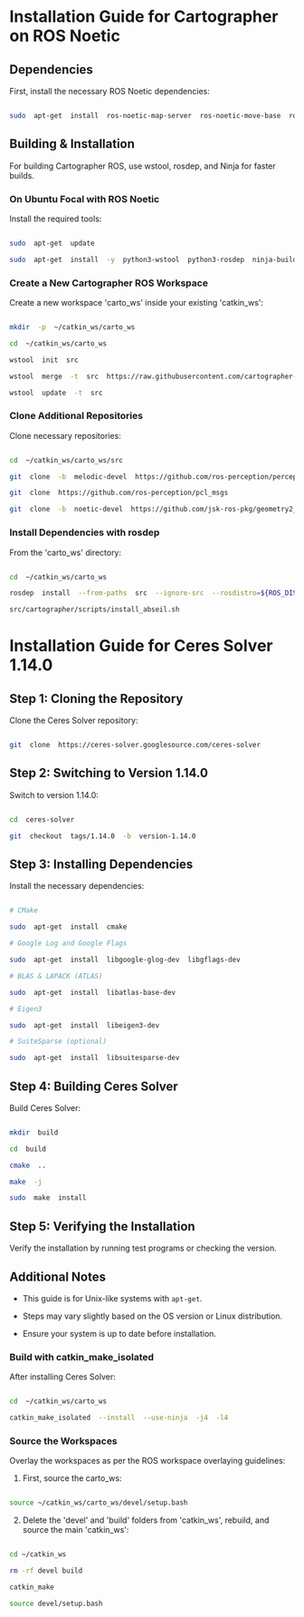 # Installation Guide for Cartographer on ROS Noetic

  

## Dependencies

First, install the necessary ROS Noetic dependencies:

```bash

sudo  apt-get  install  ros-noetic-map-server  ros-noetic-move-base  ros-noetic-navigation  ros-noetic-dwa-local-planner  ros-noetic-ira-laser-tools  ros-noetic-teleop-twist-keyboard

```

  

## Building & Installation

For building Cartographer ROS, use wstool, rosdep, and Ninja for faster builds.

  

### On Ubuntu Focal with ROS Noetic

Install the required tools:

```bash

sudo  apt-get  update

sudo  apt-get  install  -y  python3-wstool  python3-rosdep  ninja-build  stow

```

  

### Create a New Cartographer ROS Workspace

Create a new workspace 'carto_ws' inside your existing 'catkin_ws':

```bash

mkdir  -p  ~/catkin_ws/carto_ws

cd  ~/catkin_ws/carto_ws

wstool  init  src

wstool  merge  -t  src  https://raw.githubusercontent.com/cartographer-project/cartographer_ros/master/cartographer_ros.rosinstall

wstool  update  -t  src

```

  

### Clone Additional Repositories

Clone necessary repositories:

```bash

cd  ~/catkin_ws/carto_ws/src

git  clone  -b  melodic-devel  https://github.com/ros-perception/perception_pcl.git

git  clone  https://github.com/ros-perception/pcl_msgs

git  clone  -b  noetic-devel  https://github.com/jsk-ros-pkg/geometry2_python3.git

```

  

### Install Dependencies with rosdep

From the 'carto_ws' directory:

```bash

cd  ~/catkin_ws/carto_ws

rosdep  install  --from-paths  src  --ignore-src  --rosdistro=${ROS_DISTRO}  -y

src/cartographer/scripts/install_abseil.sh

```

  

# Installation Guide for Ceres Solver 1.14.0

  

## Step 1: Cloning the Repository

Clone the Ceres Solver repository:

```bash

git  clone  https://ceres-solver.googlesource.com/ceres-solver

```

  

## Step 2: Switching to Version 1.14.0

Switch to version 1.14.0:

```bash

cd  ceres-solver

git  checkout  tags/1.14.0  -b  version-1.14.0

```

  

## Step 3: Installing Dependencies

Install the necessary dependencies:

```bash

# CMake

sudo  apt-get  install  cmake

# Google Log and Google Flags

sudo  apt-get  install  libgoogle-glog-dev  libgflags-dev

# BLAS & LAPACK (ATLAS)

sudo  apt-get  install  libatlas-base-dev

# Eigen3

sudo  apt-get  install  libeigen3-dev

# SuiteSparse (optional)

sudo  apt-get  install  libsuitesparse-dev

```

  

## Step 4: Building Ceres Solver

Build Ceres Solver:

```bash

mkdir  build

cd  build

cmake  ..

make  -j

sudo  make  install

```

  

## Step 5: Verifying the Installation

Verify the installation by running test programs or checking the version.

  

## Additional Notes

- This guide is for Unix-like systems with `apt-get`.

- Steps may vary slightly based on the OS version or Linux distribution.

- Ensure your system is up to date before installation.


### Build with catkin_make_isolated

After installing Ceres Solver:

```bash

cd  ~/catkin_ws/carto_ws

catkin_make_isolated  --install  --use-ninja  -j4  -l4

```

  

### Source the Workspaces

Overlay the workspaces as per the ROS workspace overlaying guidelines:

  

1. First, source the carto_ws:

```bash

source ~/catkin_ws/carto_ws/devel/setup.bash

```

  

2. Delete the 'devel' and 'build' folders from 'catkin_ws', rebuild, and source the main 'catkin_ws':

```bash

cd ~/catkin_ws

rm -rf devel build

catkin_make

source devel/setup.bash

```
